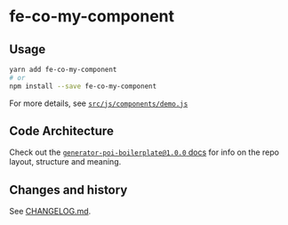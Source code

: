 # fe-co-my-component


## Usage

```bash
yarn add fe-co-my-component
# or
npm install --save fe-co-my-component
```

For more details, see [`src/js/components/demo.js`](./src/js/components/demo.js)


## Code Architecture

Check out the [`generator-poi-boilerplate@1.0.0`
docs](https://github.com/willmendesneto/generator-poi-boilerplate/tree/v1.0.0#code-architecture)
for info on the repo layout, structure and meaning.


## Changes and history

See [CHANGELOG.md](./CHANGELOG.md).
